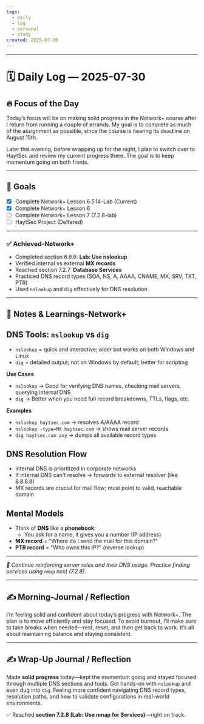 ```yaml
---
tags:
  - daily
  - log
  - personal
  - study
created: 2025-07-30
---
```

---
# 🗓️ Daily Log — 2025-07-30

## 🔥 Focus of the Day  

Today’s focus will be on making solid progress in the Network+ course after I return from running a couple of errands. My goal is to complete as much of the assignment as possible, since the course is nearing its deadline on August 15th.

Later this evening, before wrapping up for the night, I plan to switch over to HaytSec and review my current progress there. The goal is to keep momentum going on both fronts.

---
## 🎯 Goals

- [x] Complete Network+ Lesson 6.5.14-Lab (Current)
- [x] Complete Network+ Lesson 6 
- [ ] Complete Network+ Lesson 7 (7.2.8-lab)
- [ ] HaytSec Project (Deffered)

---
### ✅ Achieved-Network+

- Completed section 6.6.6: **Lab: Use nslookup**
- Verified internal vs external **MX records**
- Reached section 7.2.7: **Database Services**
- Practiced DNS record types (SOA, NS, A, AAAA, CNAME, MX, SRV, TXT, PTR)
- Used `nslookup` and `dig` effectively for DNS resolution

---

## 🧠 Notes & Learnings-Network+

## DNS Tools: `nslookup` vs `dig`

- `nslookup` = quick and interactive; older but works on both Windows and Linux  
- `dig` = detailed output; not on Windows by default; better for scripting

**Use Cases**
- `nslookup` → Good for verifying DNS names, checking mail servers, querying internal DNS  
- `dig` → Better when you need full record breakdowns, TTLs, flags, etc.

**Examples**
- `nslookup haytsec.com` → resolves A/AAAA record  
- `nslookup -type=MX haytsec.com` → shows mail server records  
- `dig haytsec.com any` → dumps all available record types  

## DNS Resolution Flow

- Internal DNS is prioritized in corporate networks
- If internal DNS can't resolve → forwards to external resolver (like 8.8.8.8)
- MX records are crucial for mail flow; must point to valid, reachable domain

## Mental Models

- Think of **DNS** like a **phonebook**:  
  - You ask for a name, it gives you a number (IP address)
- **MX record** = "Where do I send the mail for this domain?"  
- **PTR record** = "Who owns this IP?" (reverse lookup)

---

_🧱 Continue reinforcing server roles and their DNS usage. Practice finding services using `nmap` next (7.2.8)._


---
## ✍️ Morning-Journal / Reflection  

I’m feeling solid and confident about today’s progress with Network+. The plan is to move efficiently and stay focused. To avoid burnout, I’ll make sure to take breaks when needed—rest, reset, and then get back to work. It’s all about maintaining balance and staying consistent.

---
## ✍️ Wrap-Up Journal / Reflection

Made **solid progress** today—kept the momentum going and stayed focused through multiple DNS sections and tools. Got hands-on with `nslookup` and even dug into `dig`. Feeling more confident navigating DNS record types, resolution paths, and how to validate configurations in real-world environments.

✅ Reached **section 7.2.8 (Lab: Use nmap for Services)**—right on track.








